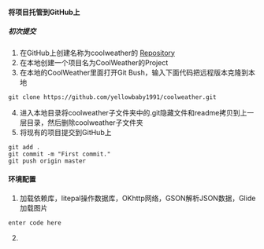 #### 将项目托管到GitHub上
##### 初次提交
 1. 在GitHub上创建名称为coolweather的 [Repository][1]
 2. 在本地创建一个项目名为CoolWeather的Project
 3. 在本地的CoolWeather里面打开Git Bush，输入下面代码把远程版本克隆到本地

``` git
git clone https://github.com/yellowbaby1991/coolweather.git
```

 4. 进入本地目录将coolweather子文件夹中的.git隐藏文件和readme拷贝到上一层目录，然后删除coolweather子文件夹
 5. 将现有的项目提交到GitHub上

``` git
git add .
git commit -m "First commit."
git push origin master
```

#### 环境配置

 1. 加载依赖库，litepal操作数据库，OKhttp网络，GSON解析JSON数据，Glide加载图片
 
``` xml
enter code here
```


 2. 

  [1]: https://github.com/yellowbaby1991/coolweather